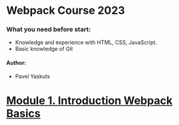 # Webpack Course 2023
### What you need before start:

- Knowledge and experience with HTML, CSS, JavaScript.
- Basic knowledge of Git

#### Author:
- Pavel Yaskuts

# [Module 1. Introduction Webpack Basics](https://github.com/yaskutsWeb/webpack-course/blob/master/source/module%201/module_1.md)
